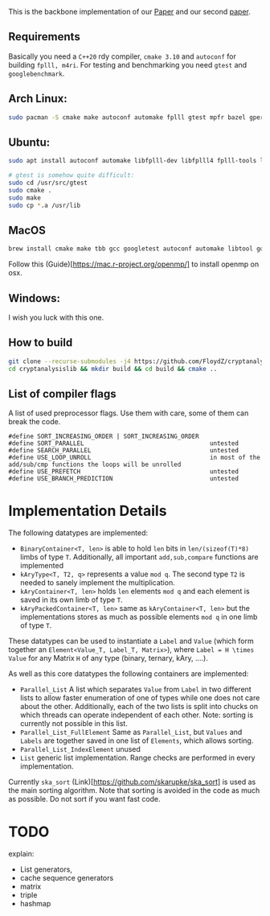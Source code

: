 This is the backbone implementation of our [Paper](https://eprint.iacr.org/2021/1634)
and our second [paper](https://eprint.iacr.org/2022/1329).

Requirements
-----
Basically you need a `C++20` rdy compiler, `cmake 3.10` and `autoconf` for building `fplll, m4ri`. For testing and benchmarking you need `gtest` and `googlebenchmark`.

## Arch Linux:
```bash
sudo pacman -S cmake make autoconf automake fplll gtest mpfr bazel gperftools benchmark clang
```

## Ubuntu:
```bash
sudo apt install autoconf automake libfplll-dev libfplll4 fplll-tools libgtest-dev googletest cmake make libmpfrc++-dev bazel libmpfr-dev libmpfr-doc libmpfr6 libmpfrc++-dev libm4ri-dev libpng-dev libpng++-dev libtbb-dev

# gtest is somehow quite difficult:
sudo cd /usr/src/gtest
sudo cmake .
sudo make
sudo cp *.a /usr/lib
```

## MacOS
```bash
brew install cmake make tbb gcc googletest autoconf automake libtool googlebenchmark
```
Follow this (Guide)[https://mac.r-project.org/openmp/] to install openmp on osx.

## Windows: 
I wish you luck with this one.

How to build
------
```bash
git clone --recurse-submodules -j4 https://github.com/FloydZ/cryptanalysislib
cd cryptanalysislib && mkdir build && cd build && cmake ..
```

List of compiler flags
-------
A list of used preprocessor flags. Use them with care, some of them can break the code.
```
#define SORT_INCREASING_ORDER | SORT_INCREASING_ORDER   
#define SORT_PARALLEL                                   untested
#define SEARCH_PARALLEL                                 untested
#define USE_LOOP_UNROLL                                 in most of the add/sub/cmp functions the loops will be unrolled
#define USE_PREFETCH                                    untested
#define USE_BRANCH_PREDICTION                           untested
```

Implementation Details
=======

The following datatypes are implemented:
- `BinaryContainer<T, len>` is able to hold `len` bits in `len/(sizeof(T)*8)` limbs of type `T`. Additionally, all important `add,sub,compare` functions are implemented
- `kAryType<T, T2, q>` represents a value `mod q`. The second type `T2` is needed to sanely implement the multiplication.
- `kAryContainer<T, len>` holds `len` elements `mod q` and each element is saved in its own limb of type `T`. 
- `kAryPackedContainer<T, len>` same as `kAryContainer<T, len>` but the implementations stores as much as possible elements `mod q` in one limb of type `T`.

These datatypes can be used to instantiate a `Label` and `Value` (which form together an `Element<Value_T, Label_T, Matrix>`), where `Label = H \times Value` for any Matrix `H` of any type (binary, ternary, kAry, ....).

As well as this core datatypes the following containers are implemented:
- `Parallel_List` A list which separates `Value` from `Label` in two different lists to allow faster enumeration of one of types while one does not care about the other. Additionally, each of the two lists is split into chucks on which threads can operate independent of each other. Note: sorting is currently not possible in this list.
- `Parallel_List_FullElement` Same as `Parallel_List`, but `Values` and `Labels` are together saved in one list of `Elements`, which allows sorting. 
- `Parallel_List_IndexElement` unused
- `List` generic list implementation.
Range checks are performed in every implementation.

Currently `ska_sort` (Link)[https://github.com/skarupke/ska_sort] is used as the main sorting algorithm. Note that sorting is avoided in the code as much as possible. Do not sort if you want fast code.


TODO
===
explain:
- List generators,
- cache sequence generators
- matrix
- triple
- hashmap

